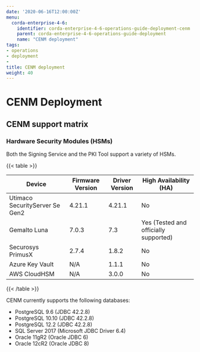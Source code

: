 ```yaml
---
date: '2020-06-16T12:00:00Z'
menu:
  corda-enterprise-4-6:
    identifier: corda-enterprise-4-6-operations-guide-deployment-cenm
    parent: corda-enterprise-4-6-operations-guide-deployment
    name: "CENM deployment"
tags:
- operations
- deployment
-
title: CENM deployment
weight: 40
---
```


# CENM Deployment

## CENM support matrix

### Hardware Security Modules (HSMs)

Both the Signing Service and the PKI Tool support a variety of HSMs.

{{< table >}}

|Device|Firmware Version|Driver Version|High Availability (HA)|
|--------------------------------|----------------------------------|------------------|------|
|Utimaco SecurityServer Se Gen2|4.21.1|4.21.1|No|
|Gemalto Luna|7.0.3|7.3|Yes (Tested and officially supported)|
|Securosys PrimusX|2.7.4|1.8.2|No|
|Azure Key Vault|N/A|1.1.1|No|
|AWS CloudHSM|N/A|3.0.0|No|

{{< /table >}}

CENM currently supports the following databases:

* PostgreSQL 9.6 (JDBC 42.2.8)
* PostgreSQL 10.10 (JDBC 42.2.8)
* PostgreSQL 12.2 (JDBC 42.2.8)
* SQL Server 2017 (Microsoft JDBC Driver 6.4)
* Oracle 11gR2 (Oracle JDBC 6)
* Oracle 12cR2 (Oracle JDBC 8)
